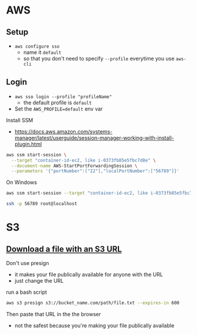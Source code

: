 # AWS

## Setup

* `aws configure sso`
    * name it `default`
    * so that you don't need to specify `--profile` everytime you use `aws-cli`

## Login
* `aws sso login --profile "profileName"`
    * the default profile is `default`
* Set the `AWS_PROFILE=default` env var

Install SSM
* https://docs.aws.amazon.com/systems-manager/latest/userguide/session-manager-working-with-install-plugin.html


```bash
aws ssm start-session \
  --target "container-id-ec2, like i-0373fb85e5fbc7d8e" \
  --document-name AWS-StartPortForwardingSession \
  --parameters '{"portNumber":["22"],"localPortNumber":["56789"]}'
```

On Windows

```bash
aws ssm start-session --target "container-id-ec2, like i-0373fb85e5fbc7d8e" --document-name AWS-StartPortForwardingSession --parameters "{\"portNumber\":[\"22\"],\"localPortNumber\":[\"56789\"]}"
```

```bash
ssh -p 56789 root@localhost
```

# S3
## [Download a file with an S3 URL](https://stackoverflow.com/a/44899173/8479344)

Don't use presign
* it makes your file publically available for anyone with the URL
* just change the URL

run a bash script

```bash
aws s3 presign s3://bucket_name.com/path/file.txt --expires-in 600
```

Then paste that URL in the the browser
* not the safest because you're making your file publically available

